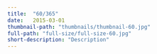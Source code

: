 ```yaml
--- 
title:  "60/365"
date:   2015-03-01
thumbnail-path: "thumbnails/thumbnail-60.jpg"
full-path: "full-size/full-size-60.jpg"
short-description: "Description"
---
```

